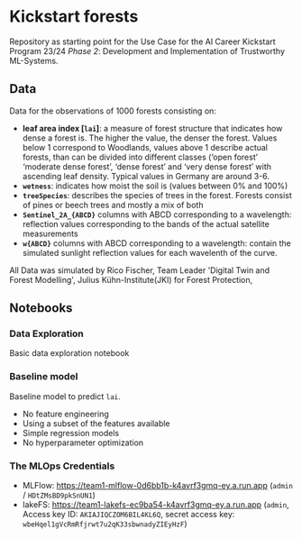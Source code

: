 # Kickstart forests

Repository as starting point for the Use Case for the AI Career Kickstart Program 23/24 _Phase 2_: Development and Implementation of Trustworthy ML-Systems.

## Data

Data for the observations of 1000 forests consisting on:

- **leaf area index [`lai`]**: a measure of forest structure that indicates how dense a forest is. The higher the value, the denser the forest. Values below 1 correspond to Woodlands, values above 1 describe actual forests, than can be divided into different classes (‘open forest’
  ‘moderate dense forest’, ‘dense forest’ and ‘very dense forest’ with ascending leaf density. Typical values in Germany are around 3-6.
- **`wetness`**: indicates how moist the soil is (values between 0% and 100%)
- **`treeSpecies`**: describes the species of trees in the forest. Forests consist of pines or beech trees and mostly a mix of both
- **`Sentinel_2A_{ABCD}`** columns with ABCD corresponding to a wavelength: reflection values corresponding to the bands of the actual satellite measurements
- **`w{ABCD}`** columns with ABCD corresponding to a wavelength: contain the simulated sunlight reflection values for each wavelenth of the curve.

All Data was simulated by Rico Fischer, Team Leader 'Digital Twin and Forest Modelling', Julius Kühn-Institute(JKI) for Forest Protection,

## Notebooks

### Data Exploration

Basic data exploration notebook

### Baseline model

Baseline model to predict `lai`.

- No feature engineering
- Using a subset of the features available
- Simple regression models
- No hyperparameter optimization

### The MLOps Credentials

- MLFlow: https://team1-mlflow-0d6bb1b-k4avrf3gmq-ey.a.run.app (`admin` / `HDtZMsBD9pkSnUN1`)
- lakeFS: https://team1-lakefs-ec9ba54-k4avrf3gmq-ey.a.run.app (`admin`, Access key ID: `AKIAJIQCZOM6BIL4KL6Q`, secret access key: `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`)
